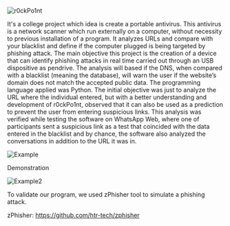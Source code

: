 ![r0ckPo1nt](https://github.com/kouh4i/r0ckPo1nt/assets/111029189/f4e3b284-01a9-440a-b0a0-af620e4545c6)


It's a college project which idea is create a portable antivirus. This antivirus is a network scanner which run externally on a computer, without necessity to previous installation of a program. It analyzes URLs and compare with your blacklist and define if  the computer plugged is being targeted by phishing attack. The main objective this project is the creation of a device that can identify phishing attacks in real time carried out through an USB dispositive as pendrive. The analysis will based if the DNS, when compared with a blacklist (meaning the database), will warn the user if the website’s domain does not match the accepted public data. The programming language applied was Python. The initial objective was just to analyze the URL where the individual entered, but with a better understanding and development of r0ckPo1nt, observed that it can also be used as a prediction to prevent the user from entering suspicious links. This analysis was verified while testing the software on WhatsApp Web, where one of participants sent a suspicious link as a test that coincided with the data entered in the blacklist and by chance, the software also analyzed the conversations in addition to the URL it was in.

![Example](https://github.com/kouh4i/r0ckPo1nt/assets/111029189/fc7c9b77-8da1-4d65-8448-2f6775273cf6)



Demonstration 

![Example2](https://github.com/kouh4i/r0ckPo1nt/assets/111029189/945d0a39-9f2e-46a7-87dd-63380899cec4)

To validate our program, we used zPhisher tool to simulate a phishing attack.

zPhisher: https://github.com/htr-tech/zphisher
